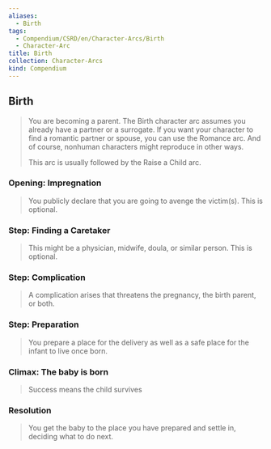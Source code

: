 ```yaml
---
aliases:
  - Birth
tags:
  - Compendium/CSRD/en/Character-Arcs/Birth
  - Character-Arc
title: Birth
collection: Character-Arcs
kind: Compendium
---
```

## Birth
>You are becoming a parent. 
>The Birth character arc assumes you already have a partner or a surrogate. If you want your character to find a romantic partner or spouse, you can use the Romance arc. And of course, nonhuman characters might reproduce in other ways.
>
>This arc is usually followed by the Raise a Child arc.
### Opening: Impregnation 
>You publicly declare that you are going to avenge the victim(s). This is optional.
### Step: Finding a Caretaker  
>This might be a physician, midwife, doula, or similar person. This is optional.
### Step: Complication  
>A complication arises that threatens the pregnancy, the birth parent, or both.
### Step: Preparation  
>You prepare a place for the delivery as well as a safe place for the infant to live once born.
### Climax: The baby is born
>Success means the child survives
### Resolution  
>You get the baby to the place you have prepared and settle in, deciding what to do next.


